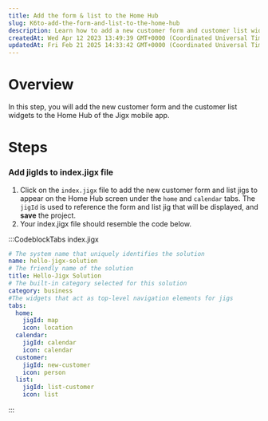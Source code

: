 ```yaml
---
title: Add the form & list to the Home Hub
slug: K6to-add-the-form-and-list-to-the-home-hub
description: Learn how to add a new customer form and customer list widgets to the HomeHub of the Jigx mobile app with this step-by-step guide. Discover how to add jigIds to the index.jigx file, specify the size and jigId for each widget, and save the project. Use the
createdAt: Wed Apr 12 2023 13:49:39 GMT+0000 (Coordinated Universal Time)
updatedAt: Fri Feb 21 2025 14:33:42 GMT+0000 (Coordinated Universal Time)
---
```


# Overview

In this step, you will add the new customer form and the customer list widgets to the Home Hub of the Jigx mobile app.&#x20;

# Steps

### Add jigIds to index.jigx file

1. Click on the `index.jigx` file to add the new customer form and list jigs to appear on the Home Hub screen under the `home` and `calendar` tabs.  The `jigId` is used to reference the form and list jig that will be displayed, and **save** the project.&#x20;
2. Your index.jigx file should resemble the code below.&#x20;

:::CodeblockTabs
index.jigx

```yaml
# The system name that uniquely identifies the solution
name: hello-jigx-solution
# The friendly name of the solution
title: Hello-Jigx Solution
# The built-in category selected for this solution
category: business
#The widgets that act as top-level navigation elements for jigs
tabs:
  home:
    jigId: map
    icon: location
  calendar:
    jigId: calendar
    icon: calendar
  customer:
    jigId: new-customer
    icon: person
  list:
    jigId: list-customer 
    icon: list 
```
:::

